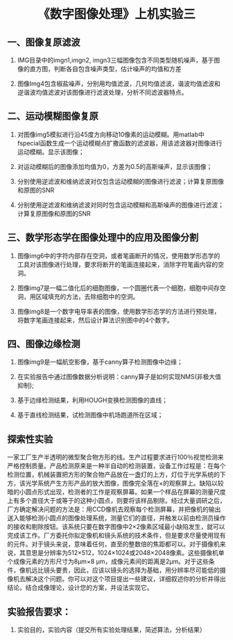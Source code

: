 <h1><center>《数字图像处理》上机实验三</center></h1>


## 一、图像复原滤波


1.  IMG目录中的imgn1,imgn2,
    imgn3三幅图像包含不同类型随机噪声，基于图像的直方图，判断各自包含噪声类型，估计噪声的均值和方差

2.  图像Img4包含椒盐噪声，分别用均值滤波，几何均值滤波，谐波均值滤波和逆谐波均值滤波对该图像进行滤波处理，分析不同滤波器特点。

## 二、运动模糊图像复原


1.  对图像img5模拟进行沿45度方向移动10像素的运动模糊。用matlab中fspecial函数生成一个运动模糊点扩撒函数的滤波器，用该滤波器对图像进行运动模糊。显示该图像；

2.  对运动模糊后的图像添加均值为0，方差为0.5的高斯噪声，显示该图像；

3.  分别使用逆滤波和维纳滤波对仅包含运动模糊的图像进行滤波；计算复原图像和原图的SNR

4.  分别使用逆滤波和维纳滤波对同时包含运动模糊和高斯噪声的图像进行滤波；计算复原图像和原图的SNR

## 三、数学形态学在图像处理中的应用及图像分割


1.  图像img6中的字符内部存在空洞，或者笔画断开的情况，使用数学形态学的工具对该图像进行处理，要求将断开的笔画连接起来，消除字符笔画内容的空洞。

2.  图像img7是一幅二值化后的细胞图像，一个圆圈代表一个细胞，细胞中间存空洞，用区域填充的方法，去除细胞中的空洞。

3.  图像img8是一个数字电导率表的图像，使用数学形态学的方法进行预处理，将数字笔画连接起来，然后设计算法识别图中的4个数字。

## 四、图像边缘检测


1.  图像img9是一幅航空影像，基于canny算子检测图像中边缘；

2.  在实验报告中通过图像数据分析说明：canny算子是如何实现NMS(非极大值抑制);

3.  基于边缘检测结果，利用HOUGH变换检测图像的直线；

4.  基于直线检测结果，试检测图像中机场跑道所在区域；

## 探索性实验


一家工厂生产半透明的微型聚合物方形的线。生产过程要求进行100％视觉检测来严格控制质量。产品检测原来是一种半自动的检测装置，设备工作过程是：在每个检测位置，机械装置把方形的聚合物产品放在一盏灯的上方，灯位于光学系统的下方，该光学系统产生方形产品的放大图像，图像完全落在×的观察屏上。缺陷以较暗的小圆点形式出现，检测者的工作是观察屏幕。如果一个样品在屏幕的测量尺度上有多个直径大于或等于的这种小圆点，则要将该样品剔除。经过大量调研之后，厂方确定解决问题的方法是：用CCD像机去观察每个检测屏幕，并把像机的输出送入能够检测小圆点的图像处理系统，测量它们的直径，并触发以前由检测员操作的接收和剔除按钮。该系统只要在数字图像中2×2像素区域最小缺陷发生，就可以完成该工作。厂方委托你拟定像机和镜头系统的技术条件，但是要求尽量使用现有的元件。对于镜头来说，意味着任何，直至的整数倍的焦距都可以。对于摄像机来说，其意思是分辨率为512×512，1024×1024或2048×2048像素。这些摄像机单个成像元素的方形尺寸为8μm×8 μm，成像元素间的距离是2μm。对于这些条件，像机远比镜头要贵，因此，应该以镜头的选择为基础，用分辨率尽可能低的摄像机去解决这个问题。你可以对这个项目提出一些建议，详细叙述你的分析并得出结论。结合成像理论，设计您的方案，并设法实现它。

## 实验报告要求：


1. 实验目的，实验内容（提交所有实验处理结果，简述算法，分析结果）

